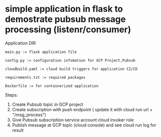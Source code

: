 # simple application in flask to demostrate pubsub message processing (listenr/consumer)

Application DIR

    main.py := flask application file

    config.py := configuration infomation for GCP Project,Pubsub

    cloudbuild.yaml := cloud build triggers for application CI/CD

    requirements.txt := required packages 

    Dockerfile := for containerized application


Steps:

1) Create Pubsub topic in GCP project
2) Create subscription with push endpoint ( update it with cloud run url + "/msg_process")
3) Give Pubsub subscription service account cloud invoker role
4) Publish message at GCP topic (cloud console) and see cloud run log for result

